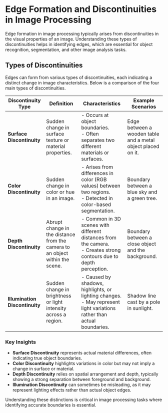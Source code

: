 # Edge Formation and Discontinuities in Image Processing

Edge formation in image processing typically arises from discontinuities in the visual properties of an image. Understanding these types of discontinuities helps in identifying edges, which are essential for object recognition, segmentation, and other image analysis tasks.

## Types of Discontinuities

Edges can form from various types of discontinuities, each indicating a distinct change in image characteristics. Below is a comparison of the four main types of discontinuities.

| **Discontinuity Type**         | **Definition**                                                                                  | **Characteristics**                                                                                                  | **Example Scenarios**                           |
|--------------------------------|-------------------------------------------------------------------------------------------------|----------------------------------------------------------------------------------------------------------------------|-------------------------------------------------|
| **Surface Discontinuity**      | Sudden change in surface texture or material properties.                                        | - Occurs at object boundaries.<br> - Often separates two different materials or surfaces.                            | Edge between a wooden table and a metal object placed on it. |
| **Color Discontinuity**        | Sudden change in color or hue in an image.                                                      | - Arises from differences in color (RGB values) between two regions.<br> - Detected in color-based segmentation.     | Boundary between a blue sky and a green tree.   |
| **Depth Discontinuity**        | Abrupt change in the distance from the camera to an object within the scene.                    | - Common in 3D scenes with different distances from the camera.<br> - Creates strong contours due to depth perception. | Boundary between a close object and the background. |
| **Illumination Discontinuity** | Sudden change in brightness or light intensity across a region.                                 | - Caused by shadows, highlights, or lighting changes.<br> - May represent light variations rather than actual boundaries. | Shadow line cast by a pole in sunlight.         |

### Key Insights

- **Surface Discontinuity** represents actual material differences, often indicating true object boundaries.
- **Color Discontinuity** highlights variations in color but may not imply a change in surface or material.
- **Depth Discontinuity** relies on spatial arrangement and depth, typically showing a strong separation between foreground and background.
- **Illumination Discontinuity** can sometimes be misleading, as it may represent lighting effects rather than actual object edges.

Understanding these distinctions is critical in image processing tasks where identifying accurate boundaries is essential.
